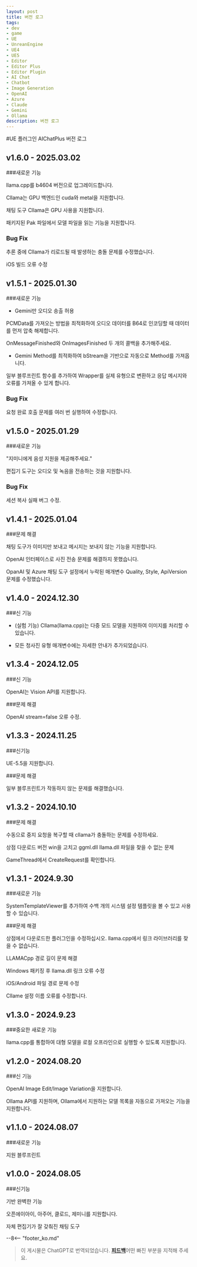 ```yaml
---
layout: post
title: 버전 로그
tags:
- dev
- game
- UE
- UnreanEngine
- UE4
- UE5
- Editor
- Editor Plus
- Editor Plugin
- AI Chat
- Chatbot
- Image Generation
- OpenAI
- Azure
- Claude
- Gemini
- Ollama
description: 버전 로그
---
```


<meta property="og:title" content="UE 插件 AIChatPlus 版本日志" />

#UE 플러그인 AIChatPlus 버전 로그

## v1.6.0 - 2025.03.02

###새로운 기능

llama.cpp를 b4604 버전으로 업그레이드합니다.

Cllama는 GPU 백엔드인 cuda와 metal을 지원합니다.

채팅 도구 Cllama은 GPU 사용을 지원합니다.

패키지된 Pak 파일에서 모델 파일을 읽는 기능을 지원합니다.

### Bug Fix

추론 중에 Cllama가 리로드될 때 발생하는 충돌 문제를 수정했습니다.

iOS 빌드 오류 수정

## v1.5.1 - 2025.01.30

###새로운 기능

* Gemini만 오디오 송출 허용

PCMData를 가져오는 방법을 최적화하여 오디오 데이터를 B64로 인코딩할 때 데이터를 먼저 압축 해제합니다.

OnMessageFinished와 OnImagesFinished 두 개의 콜백을 추가해주세요.

* Gemini Method를 최적화하여 bStream을 기반으로 자동으로 Method를 가져옵니다.

일부 블루프린트 함수를 추가하여 Wrapper를 실제 유형으로 변환하고 응답 메시지와 오류를 가져올 수 있게 합니다.

### Bug Fix

요청 완료 호출 문제를 여러 번 실행하여 수정합니다.

## v1.5.0 - 2025.01.29

###새로운 기능

"지미니에게 음성 지원을 제공해주세요."

편집기 도구는 오디오 및 녹음을 전송하는 것을 지원합니다.

### Bug Fix

세션 복사 실패 버그 수정.

## v1.4.1 - 2025.01.04

###문제 해결

채팅 도구가 이미지만 보내고 메시지는 보내지 않는 기능을 지원합니다.

OpenAI 인터페이스로 사진 전송 문제를 해결하지 못했습니다.

OpanAI 및 Azure 채팅 도구 설정에서 누락된 매개변수 Quality, Style, ApiVersion 문제를 수정했습니다.

## v1.4.0 - 2024.12.30

###신 기능

* (실험 기능) Cllama(llama.cpp)는 다중 모드 모델을 지원하여 이미지를 처리할 수 있습니다.

* 모든 청사진 유형 매개변수에는 자세한 안내가 추가되었습니다.

## v1.3.4 - 2024.12.05

###신 기능

OpenAI는 Vision API를 지원합니다.

###문제 해결

OpenAI stream=false 오류 수정.

## v1.3.3 - 2024.11.25

###신기능

UE-5.5을 지원합니다.

###문제 해결

일부 블루프린트가 작동하지 않는 문제를 해결했습니다.

## v1.3.2 - 2024.10.10

###문제 해결

수동으로 중지 요청을 복구할 때 cllama가 충돌하는 문제를 수정하세요.

상점 다운로드 버전 win을 고치고 ggml.dll llama.dll 파일을 찾을 수 없는 문제

GameThread에서 CreateRequest를 확인합니다.

## v1.3.1 - 2024.9.30

###새로운 기능

SystemTemplateViewer를 추가하여 수백 개의 시스템 설정 템플릿을 볼 수 있고 사용할 수 있습니다.

###문제 해결

상점에서 다운로드한 플러그인을 수정하십시오. llama.cpp에서 링크 라이브러리를 찾을 수 없습니다.

LLAMACpp 경로 길이 문제 해결

Windows 패키징 후 llama.dll 링크 오류 수정

iOS/Android 파일 경로 문제 수정

Cllame 설정 이름 오류를 수정합니다.

## v1.3.0 - 2024.9.23

###중요한 새로운 기능

llama.cpp를 통합하여 대형 모델을 로컬 오프라인으로 실행할 수 있도록 지원합니다.

## v1.2.0 - 2024.08.20

###신 기능

OpenAI Image Edit/Image Variation을 지원합니다.

Ollama API를 지원하며, Ollama에서 지원하는 모델 목록을 자동으로 가져오는 기능을 지원합니다.

## v1.1.0 - 2024.08.07

###새로운 기능

지원 블루프린트

## v1.0.0 - 2024.08.05

###신기능

기반 완벽한 기능

오픈에이아이, 아주어, 클로드, 제미니를 지원합니다.

자체 편집기가 잘 갖춰진 채팅 도구

--8<-- "footer_ko.md"


> 이 게시물은 ChatGPT로 번역되었습니다. [**피드백**](https://github.com/disenone/wiki_blog/issues/new)어떤 빠진 부분을 지적해 주세요. 
